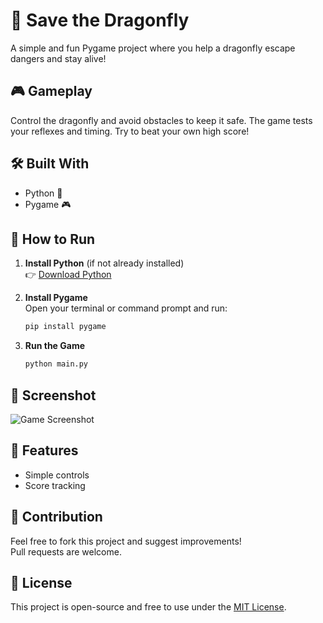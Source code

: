 # 🐉 Save the Dragonfly

A simple and fun Pygame project where you help a dragonfly escape dangers and stay alive!

## 🎮 Gameplay
Control the dragonfly and avoid obstacles to keep it safe. The game tests your reflexes and timing. Try to beat your own high score!

## 🛠️ Built With
- Python 🐍  
- Pygame 🎮

## 🚀 How to Run

1. **Install Python** (if not already installed)  
   👉 [Download Python](https://www.python.org/downloads/)

2. **Install Pygame**  
   Open your terminal or command prompt and run:
   ```bash
   pip install pygame
   ```

3. **Run the Game**
   ```bash
   python main.py
   ```


## 📸 Screenshot

![Game Screenshot](https://github.com/user-attachments/assets/89bdf199-9b0c-4986-8c1b-1c68f2b84ca9)

## 📌 Features
- Simple controls  
- Score tracking  

## 🤝 Contribution

Feel free to fork this project and suggest improvements!  
Pull requests are welcome.

## 📃 License

This project is open-source and free to use under the [MIT License](LICENSE).
